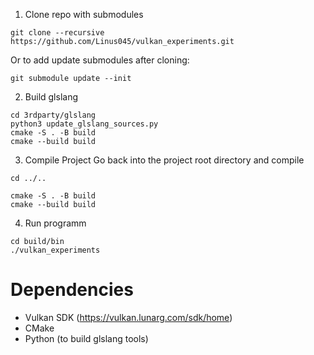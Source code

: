 1. Clone repo with submodules
```
git clone --recursive https://github.com/Linus045/vulkan_experiments.git
```

Or to add update submodules after cloning:
```
git submodule update --init
```


2. Build glslang
```
cd 3rdparty/glslang
python3 update_glslang_sources.py
cmake -S . -B build
cmake --build build
```

3. Compile Project
Go back into the project root directory and compile
```
cd ../..

cmake -S . -B build
cmake --build build
```

4. Run programm
```
cd build/bin
./vulkan_experiments
```


# Dependencies
- Vulkan SDK (https://vulkan.lunarg.com/sdk/home)
- CMake
- Python (to build glslang tools)
